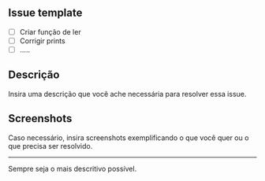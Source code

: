 ## Issue template

- [ ] Criar função de ler
- [ ] Corrigir prints
- [ ] .....

## Descrição

Insira uma descrição que você ache necessária para resolver essa issue.

## Screenshots

Caso necessário, insira screenshots exemplificando o que você quer ou o que precisa ser resolvido.

---

Sempre seja o mais descritivo possível.